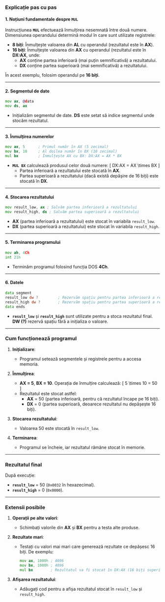 ### **Explicație pas cu pas**

#### **1. Noțiuni fundamentale despre `MUL`**

Instrucțiunea **`MUL`** efectuează înmulțirea nesemnată între două numere. Dimensiunea operandului determină modul în care sunt utilizate registrele:
- **8 biți**: Înmulțește valoarea din **AL** cu operandul (rezultatul este în **AX**).
- **16 biți**: Înmulțește valoarea din **AX** cu operandul (rezultatul este în **DX:AX**, unde:
  - **AX** conține partea inferioară (mai puțin semnificativă) a rezultatului.
  - **DX** conține partea superioară (mai semnificativă) a rezultatului.

În acest exemplu, folosim operandul pe **16 biți**.

---

#### **2. Segmentul de date**
```asm
mov ax, @data
mov ds, ax
```
- Inițializăm segmentul de date. **DS** este setat să indice segmentul unde stocăm rezultatul.

---

#### **3. Înmulțirea numerelor**
```asm
mov ax, 5      ; Primul număr în AX (5 zecimal)
mov bx, 10     ; Al doilea număr în BX (10 zecimal)
mul bx         ; Înmulțește AX cu BX: DX:AX = AX * BX
```
- **`MUL BX`** calculează produsul celor două numere:
  \[
  DX:AX = AX \times BX
  \]
  - Partea inferioară a rezultatului este stocată în **AX**.
  - Partea superioară a rezultatului (dacă există depășire de 16 biți) este stocată în **DX**.

---

#### **4. Stocarea rezultatului**
```asm
mov result_low, ax ; Salvăm partea inferioară a rezultatului
mov result_high, dx ; Salvăm partea superioară a rezultatului
```
- **AX** (partea inferioară a rezultatului) este stocat în variabila `result_low`.
- **DX** (partea superioară a rezultatului) este stocat în variabila `result_high`.

---

#### **5. Terminarea programului**
```asm
mov ah, 4Ch
int 21h
```
- Terminăm programul folosind funcția DOS **4Ch**.

---

#### **6. Datele**
```asm
data segment
result_low dw ?         ; Rezervăm spațiu pentru partea inferioară a rezultatului
result_high dw ?        ; Rezervăm spațiu pentru partea superioară a rezultatului
data ends
```
- **`result_low`** și **`result_high`** sunt utilizate pentru a stoca rezultatul final. **DW (?)** rezervă spațiu fără a inițializa o valoare.

---

### **Cum funcționează programul**

1. **Inițializare**:
   - Programul setează segmentele și registrele pentru a accesa memoria.

2. **Înmulțirea**:
   - **AX = 5**, **BX = 10**. Operația de înmulțire calculează:
     \[
     5 \times 10 = 50
     \]
   - Rezultatul este stocat astfel:
     - **AX** = 50 (partea inferioară, pentru că rezultatul încape pe 16 biți).
     - **DX** = 0 (partea superioară, deoarece rezultatul nu depășește 16 biți).

3. **Stocarea rezultatului**:
   - Valoarea 50 este stocată în `result_low`.

4. **Terminarea**:
   - Programul se încheie, iar rezultatul rămâne stocat în memorie.

---

### **Rezultatul final**

După execuție:
- **`result_low`** = 50 (`0x0032` în hexazecimal).
- **`result_high`** = 0 (`0x0000`).

---

### **Extensii posibile**

1. **Operații pe alte valori**:
   - Schimbați valorile din **AX** și **BX** pentru a testa alte produse.

2. **Rezultate mari**:
   - Testați cu valori mai mari care generează rezultate ce depășesc 16 biți. De exemplu:
     ```asm
     mov ax, 1000h ; 4096
     mov bx, 1000h ; 4096
     mul bx        ; Rezultatul va fi stocat în DX:AX (16 biți superiori și inferiori).
     ```

3. **Afișarea rezultatului**:
   - Adăugați cod pentru a afișa rezultatul stocat în `result_low` și `result_high`.
